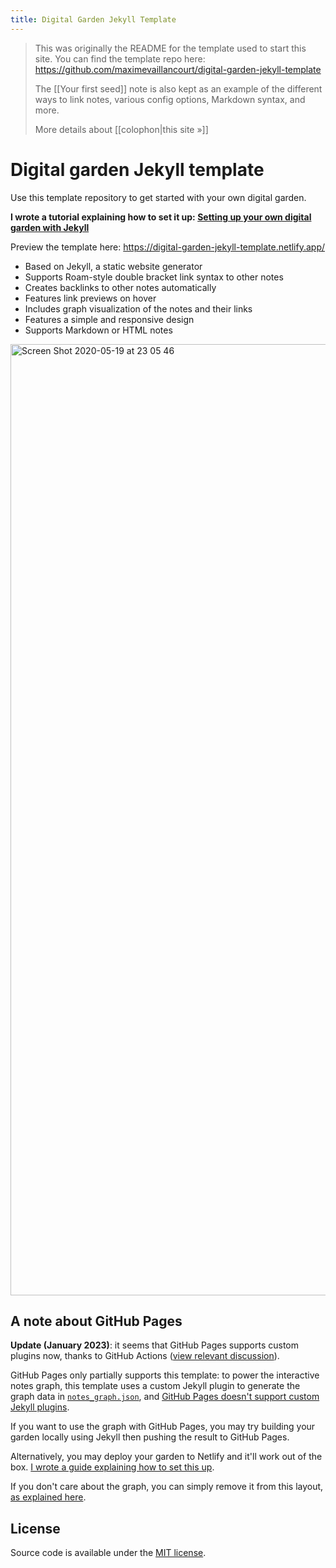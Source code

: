 ```yaml
---
title: Digital Garden Jekyll Template
---
```


> This was originally the README for the template used to start this site. You can find the template repo here: <https://github.com/maximevaillancourt/digital-garden-jekyll-template>
>
> The [[Your first seed]] note is also kept as an example of the different ways to link notes, various config options, Markdown syntax, and more.
>
> More details about [[colophon|this site »]]

# Digital garden Jekyll template

Use this template repository to get started with your own digital garden.

**I wrote a tutorial explaining how to set it up: [Setting up your own digital garden with Jekyll](https://maximevaillancourt.com/blog/setting-up-your-own-digital-garden-with-jekyll)**

Preview the template here: https://digital-garden-jekyll-template.netlify.app/

- Based on Jekyll, a static website generator
- Supports Roam-style double bracket link syntax to other notes
- Creates backlinks to other notes automatically
- Features link previews on hover
- Includes graph visualization of the notes and their links
- Features a simple and responsive design
- Supports Markdown or HTML notes

<img width="1522" alt="Screen Shot 2020-05-19 at 23 05 46" src="https://user-images.githubusercontent.com/8457808/82400515-7d026d80-9a25-11ea-83f1-3b9cb8347e07.png">

## A note about GitHub Pages

**Update (January 2023)**: it seems that GitHub Pages supports custom plugins now, thanks to GitHub Actions ([view relevant discussion](https://github.com/maximevaillancourt/digital-garden-jekyll-template/discussions/144)).

GitHub Pages only partially supports this template: to power the interactive notes graph, this template uses a custom Jekyll plugin to generate the graph data in [`notes_graph.json`](https://github.com/maximevaillancourt/digital-garden-jekyll-template/blob/7ac331a4113bac77c993856562acc2bfbde9f2f7/_plugins/bidirectional_links_generator.rb#L102), and [GitHub Pages doesn't support custom Jekyll plugins](https://docs.github.com/en/pages/setting-up-a-github-pages-site-with-jekyll/about-github-pages-and-jekyll#plugins).

If you want to use the graph with GitHub Pages, you may try building your garden locally using Jekyll then pushing the result to GitHub Pages.

Alternatively, you may deploy your garden to Netlify and it'll work out of the box. [I wrote a guide explaining how to set this up](https://maximevaillancourt.com/blog/setting-up-your-own-digital-garden-with-jekyll).

If you don't care about the graph, you can simply remove it from this layout, [as explained here](https://github.com/maximevaillancourt/digital-garden-jekyll-template/discussions/132#discussioncomment-3625772).

## License

Source code is available under the [MIT license](LICENSE.md).
